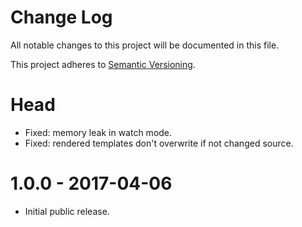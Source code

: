 # Change Log

All notable changes to this project will be documented in this file.

This project adheres to [Semantic Versioning](http://semver.org/).

# Head

-   Fixed: memory leak in watch mode.
-   Fixed: rendered templates don't overwrite if not changed source.

# 1.0.0 - 2017-04-06

-   Initial public release.
